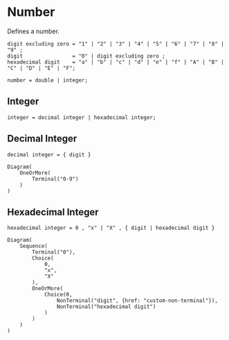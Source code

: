 # Number

Defines a number.

```ebnf
digit excluding zero = "1" | "2" | "3" | "4" | "5" | "6" | "7" | "8" | "9" ;
digit                = "0" | digit excluding zero ;
hexadecimal digit    = "a" | "b" | "c" | "d" | "e" | "f" | "A" | "B" | "C" | "D" | "E" | "F";

number = double | integer;
```

## Integer

```ebnf
integer = decimal integer | hexadecimal integer;
```

## Decimal Integer

```ebnf
decimal integer = { digit }
```

```railroad
Diagram(
    OneOrMore(
        Terminal("0-9")
    )
)
```

## Hexadecimal Integer

```ebnf
hexadecimal integer = 0 , "x" | "X" , { digit | hexadecimal digit }
```

```railroad
Diagram(
    Sequence(
        Terminal("0"),
        Choice(
            0,
            "x",
            "X"
        ),
        OneOrMore(
            Choice(0,
                NonTerminal("digit", {href: "custom-non-terminal"}),
                NonTerminal("hexadecimal digit")
            )
        )
    )
)
```
